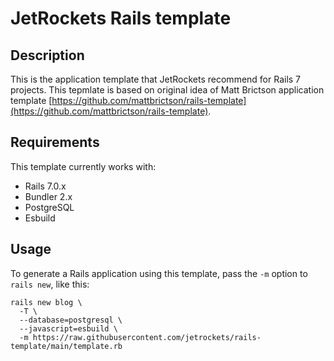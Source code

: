 # JetRockets Rails template

## Description

This is the application template that JetRockets recommend for Rails 7 projects. This tepmlate is based on original idea of
Matt Brictson application template [https://github.com/mattbrictson/rails-template](https://github.com/mattbrictson/rails-template).


## Requirements

This template currently works with:
* Rails 7.0.x
* Bundler 2.x
* PostgreSQL
* Esbuild

## Usage


To generate a Rails application using this template, pass the `-m` option to `rails new`, like this:

```
rails new blog \
  -T \
  --database=postgresql \
  --javascript=esbuild \
  -m https://raw.githubusercontent.com/jetrockets/rails-template/main/template.rb
```

